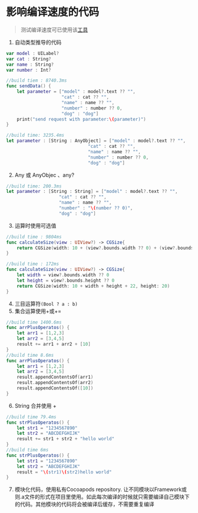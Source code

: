 # 影响编译速度的代码
> 测试编译速度可已使用该[工具](https://github.com/RobertGummesson/BuildTimeAnalyzer-for-Xcode)

1. 自动类型推导的代码
```swift
var model : UILabel?
var cat : String?
var name : String?
var number : Int?

//build tiem : 8740.3ms
func sendData() {
    let parameter = ["model" : model?.text ?? "",
                     "cat" : cat ?? "",
                     "name" : name ?? "",
                     "number" : number ?? 0,
                     "dog" : "dog"]
    print("send request with parameter:\(parameter)")
}

//build time: 3235.4ms
let parameter : [String : AnyObject] = ["model" : model?.text ?? "",
                               "cat" : cat ?? "",
                               "name" : name ?? "",
                               "number" : number ?? 0,
                               "dog" : "dog"]
```
2. Any 或 AnyObjec 、any?
```swift
//build time: 200.3ms
let parameter : [String : String] = ["model" : model?.text ?? "",
                    "cat" : cat ?? "",
                    "name" : name ?? "",
                    "number" : "\(number ?? 0)",
                    "dog" : "dog"]
```
3. 运算时使用可选值
```swift 
//build time : 9804ms
func calculateSize(view : UIView?) -> CGSize{
    return CGSize(width: 10 + (view?.bounds.width ?? 0) + (view?.bounds.height ?? 0) + 22, height: 20)
}

//build time : 172ms
func calculateSize(view : UIView?) -> CGSize{
    let width = view?.bounds.width ?? 0
    let height = view?.bounds.height ?? 0
    return CGSize(width: 10 + width + height + 22, height: 20)
}
```

4. 三目运算符`(Bool ? a : b)`
5. 集合运算使用+或+=
```swift
//build time 1400.6ms
func arrPlusOperatos() {
    let arr1 = [1,2,3]
    let arr2 = [3,4,5]
    result += arr1 + arr2 + [10]
}
//build time 8.6ms
func arrPlusOperatos() {
    let arr1 = [1,2,3]
    let arr2 = [3,4,5]
    result.appendContentsOf(arr1)
    result.appendContentsOf(arr2)
    result.appendContentsOf([10])
}
```
6. String 合并使用 + 
```swift
//build time 79.4ms
func strPlusOperatos() {
    let str1 = "1234567890"
    let str2 = "ABCDEFGHIJK"
    result += str1 + str2 + "hello world"
}
//build time 6ms
func strPlusOperatos() {
    let str1 = "1234567890"
    let str2 = "ABCDEFGHIJK"
    result = "\(str1)\(str2)hello world"
}
```
7. 模块化代码，使用私有Cocoapods repository. 让不同模块以Framework或则.a文件的形式在项目里使用。如此每次编译的时候就只需要编译自己模块下的代码。其他模块的代码将会被编译后缓存，不需要重复编译